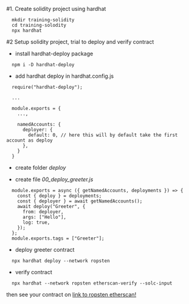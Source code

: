 #1. Create solidity project using hardhat

```
  mkdir training-solidity
  cd training-solodity
  npx hardhat
```

#2 Setup solidity project, trial to deploy and verify contract

- install hardhat-deploy package

```
  npm i -D hardhat-deploy
```

- add hardhat deploy in hardhat.config.js

```
  require("hardhat-deploy");

  ...

  module.exports = {
    ...,

    namedAccounts: {
      deployer: {
        default: 0, // here this will by default take the first account as deploy
      },
    }
  }

```

- create folder _deploy_

- create file _00_deploy_greeter.js_

```
  module.exports = async ({ getNamedAccounts, deployments }) => {
    const { deploy } = deployments;
    const { deployer } = await getNamedAccounts();
    await deploy("Greeter", {
      from: deployer,
      args: ["Hello"],
      log: true,
    });
  };
  module.exports.tags = ["Greeter"];

```

- deploy greeter contract

```
  npx hardhat deploy --network ropsten
```

- verify contract

```
  npx hardhat --network ropsten etherscan-verify --solc-input
```

then see your contract on [link to ropsten etherscan!](https://ropsten.etherscan.io/)
